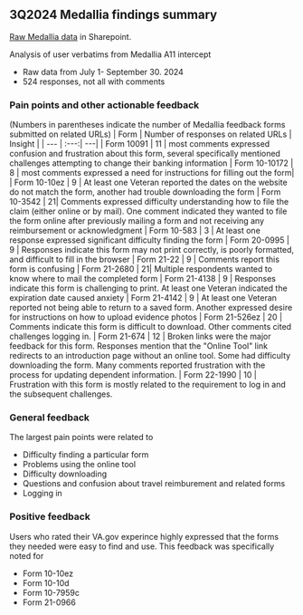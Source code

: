 ## 3Q2024 Medallia findings summary
[Raw Medallia data](https://dvagov.sharepoint.com/:x:/r/sites/SitewidePublicWebsites/Shared%20Documents/UX%20Research/Medallia%20survey%20data/Find_a_form_Medallia_07012024-09302024.csv?d=w626dcb00d1434064a9b53e79da2226d9&csf=1&web=1&e=Ciak2D) in Sharepoint. 

Analysis of user verbatims from Medallia A11 intercept
- Raw data from July 1- September 30. 2024
- 524 responses, not all with comments

### Pain points and other actionable feedback

(Numbers in parentheses indicate the number of Medallia feedback forms submitted on related URLs)
| Form | Number of responses on related URLs | Insight |
| --- | :---:| ---|
| Form 10091 | 11 | most comments expressed confusion and frustration about this form, several specifically mentioned challenges attempting to change their banking information
| Form 10-10172 | 8 | most comments expressed a need for instructions for filling out the form| 
| Form 10-10ez | 9 | At least one Veteran reported the dates on the website do not match the form, another had trouble downloading the form
| Form 10-3542 | 21| Comments expressed difficulty understanding how to file the claim (either online or by mail). One comment indicated they wanted to file the form online after previously mailing a form and not receiving any reimbursement or acknowledgment 
| Form 10-583 | 3 | At least one response expressed significant difficulty finding the form
| Form 20-0995 | 9 | Responses indicate this form may not print correctly, is poorly formatted, and difficult to fill in the browser
| Form 21-22 | 9 | Comments report this form is confusing
| Form 21-2680 | 21| Multiple respondents wanted to know where to mail the completed form
| Form 21-4138 | 9 | Responses indicate this form is challenging to print. At least one Veteran indicated the expiration date caused anxiety
| Form 21-4142 | 9 | At least one Veteran reported not being able to return to a saved form. Another expressed desire for instructions on how to upload evidence photos
| Form 21-526ez | 20 | Comments indicate this form is difficult to download. Other comments cited challenges logging in. 
| Form 21-674 | 12 | Broken links were the major feedback for this form. Responses mention that the "Online Tool" link redirects to an introduction page without an online tool. Some had difficulty downloading the form. Many comments reported frustration with the process for updating dependent information. 
| Form 22-1990 | 10 | Frustration with this form is mostly related to the requirement to log in and the subsequent challenges.

### General feedback
The largest pain points were related to
- Difficulty finding a particular form 
- Problems using the online tool 
- Difficulty downloading 
- Questions and confusion about travel reimburement and related forms
- Logging in

###  Positive feedback
Users who rated their VA.gov experince highly expressed that the forms they needed were easy to find and use. This feedback was specifically noted for 
- Form 10-10ez
- Form 10-10d
- Form 10-7959c
- Form 21-0966 

